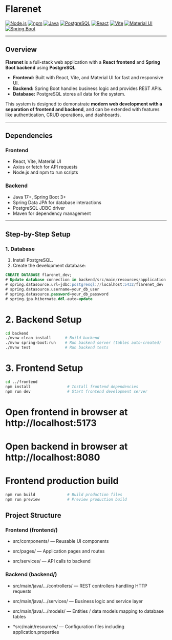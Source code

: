 # Flarenet

[![Node.js](https://img.shields.io/badge/Node.js-18%2B-green?logo=node.js&logoColor=white)](https://nodejs.org/)
[![npm](https://img.shields.io/badge/npm-8%2B-blue?logo=npm&logoColor=white)](https://www.npmjs.com/)
[![Java](https://img.shields.io/badge/Java-17%2B-orange?logo=java&logoColor=white)](https://www.oracle.com/java/)
[![PostgreSQL](https://img.shields.io/badge/PostgreSQL-14%2B-blue?logo=postgresql&logoColor=white)](https://www.postgresql.org/)
[![React](https://img.shields.io/badge/React-18%2B-cyan?logo=react&logoColor=white)](https://reactjs.org/)
[![Vite](https://img.shields.io/badge/Vite-4%2B-pink?logo=vite&logoColor=white)](https://vitejs.dev/)
[![Material UI](https://img.shields.io/badge/Material_UI-5%2B-007FFF?logo=mui&logoColor=white)](https://mui.com/)
[![Spring Boot](https://img.shields.io/badge/Spring_Boot-3%2B-green?logo=spring&logoColor=white)](https://spring.io/projects/spring-boot)

---

## Overview

**Flarenet** is a full-stack web application with a **React frontend** and **Spring Boot backend** using **PostgreSQL**.  

- **Frontend:** Built with React, Vite, and Material UI for fast and responsive UI.  
- **Backend:** Spring Boot handles business logic and provides REST APIs.  
- **Database:** PostgreSQL stores all data for the system.  

This system is designed to demonstrate **modern web development with a separation of frontend and backend**, and can be extended with features like authentication, CRUD operations, and dashboards.

---

## Dependencies

### Frontend

- React, Vite, Material UI  
- Axios or fetch for API requests  
- Node.js and npm to run scripts  

### Backend

- Java 17+, Spring Boot 3+  
- Spring Data JPA for database interactions  
- PostgreSQL JDBC driver  
- Maven for dependency management  

---

## Step-by-Step Setup

### 1. Database

1. Install PostgreSQL.  
2. Create the development database:

```sql
CREATE DATABASE flarenet_dev;
# Update database connection in backend/src/main/resources/application.properties:
# spring.datasource.url=jdbc:postgresql://localhost:5432/flarenet_dev
# spring.datasource.username=your_db_user
# spring.datasource.password=your_db_password
# spring.jpa.hibernate.ddl-auto=update
```
# 2. Backend Setup
``` bash
cd backend
./mvnw clean install      # Build backend
./mvnw spring-boot:run    # Run backend server (tables auto-created)
./mvnw test               # Run backend tests
```
# 3. Frontend Setup
``` bash
cd ../frontend
npm install                # Install frontend dependencies
npm run dev                # Start frontend development server
```
# Open frontend in browser at http://localhost:5173
# Open backend in browser at http://localhost:8080

# Frontend production build
``` bash
npm run build              # Build production files
npm run preview            # Preview production build
```

## Project Structure

### Frontend (frontend/)

- src/components/ — Reusable UI components

- src/pages/ — Application pages and routes

- src/services/ — API calls to backend

### Backend (backend/)

- src/main/java/.../controllers/ — REST controllers handling HTTP requests

- src/main/java/.../services/ — Business logic and service layer

- src/main/java/.../models/ — Entities / data models mapping to database tables

- *src/main/resources/ — Configuration files including application.properties
